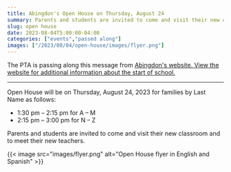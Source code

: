 ```yaml
--- 
title: Abingdon's Open House on Thursday, August 24
summary: Parents and students are invited to come and visit their new classroom and to meet their new teachers.
slug: open house
date: 2023-08-04T5:00:00-04:00
categories: ["events","passed along"]
images: ["/2023/08/04/open-house/images/flyer.png"]
---
```


The PTA is passing along this message from [Abingdon's website. View the website for additional information about the start of school.](https://abingdon.apsva.us/post/2023-2024-class-assignments-and-school-year-information/)

---

Open House will be on Thursday, August 24, 2023 for families by Last Name as follows:
- 1:30 pm – 2:15 pm for A – M
- 2:15 pm – 3:00 pm for N – Z

Parents and students are invited to come and visit their new classroom and to meet their new teachers.

{{< image src="images/flyer.png" alt="Open House flyer in English and Spanish" >}}